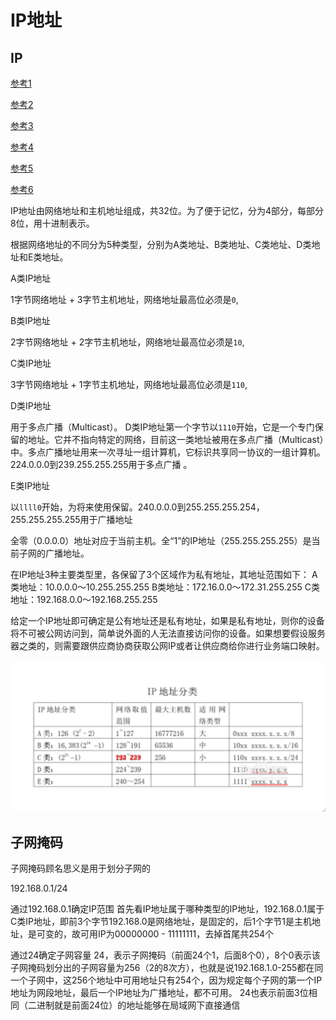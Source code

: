 # IP地址

## IP
[参考1](https://cloud.tencent.com/info/f38b95c8a1edf8acb2f885e68f4b45e4.html)

[参考2](https://jingyan.baidu.com/article/358570f696a0ebce4724fcde.html)

[参考3](http://www.360doc.com/content/19/0325/18/11107386_824091761.shtml)

[参考4](https://baijiahao.baidu.com/s?id=1606474671793061553&wfr=spider&for=pc)

[参考5](https://www.sojson.com/convert/subnetmask.html)

[参考6](https://blog.csdn.net/gui951753/article/details/79210535)

IP地址由网络地址和主机地址组成，共32位。为了便于记忆，分为4部分，每部分8位，用十进制表示。

根据网络地址的不同分为5种类型，分别为A类地址、B类地址、C类地址、D类地址和E类地址。

A类IP地址

1字节网络地址 + 3字节主机地址，网络地址最高位必须是`0`,

B类IP地址

2字节网络地址 + 2字节主机地址，网络地址最高位必须是`10`,

C类IP地址

3字节网络地址 + 1字节主机地址，网络地址最高位必须是`110`,

D类IP地址

用于多点广播（Multicast）。 D类IP地址第一个字节以`1110`开始，它是一个专门保留的地址。它并不指向特定的网络，目前这一类地址被用在多点广播（Multicast）中。多点广播地址用来一次寻址一组计算机，它标识共享同一协议的一组计算机。224.0.0.0到239.255.255.255用于多点广播 。

E类IP地址

以`llll0`开始，为将来使用保留。240.0.0.0到255.255.255.254，255.255.255.255用于广播地址

全零（0.0.0.0）地址对应于当前主机。全“1”的IP地址（255.255.255.255）是当前子网的广播地址。

在IP地址3种主要类型里，各保留了3个区域作为私有地址，其地址范围如下：
A类地址：10.0.0.0～10.255.255.255
B类地址：172.16.0.0～172.31.255.255
C类地址：192.168.0.0～192.168.255.255

给定一个IP地址即可确定是公有地址还是私有地址，如果是私有地址，则你的设备将不可被公网访问到，简单说外面的人无法直接访问你的设备。如果想要假设服务器之类的，则需要跟供应商协商获取公网IP或者让供应商给你进行业务端口映射。

![01](./images/01.png)

## 子网掩码

子网掩码顾名思义是用于划分子网的

192.168.0.1/24

通过192.168.0.1确定IP范围
首先看IP地址属于哪种类型的IP地址，192.168.0.1属于C类IP地址，即前3个字节192.168.0是网络地址，是固定的，后1个字节1是主机地址，是可变的，故可用IP为00000000 - 11111111，去掉首尾共254个

通过24确定子网容量
24，表示子网掩码（前面24个1，后面8个0），8个0表示该子网掩码划分出的子网容量为256（2的8次方），也就是说192.168.1.0-255都在同一个子网中，这256个地址中可用地址只有254个，因为规定每个子网的第一个IP地址为网段地址，最后一个IP地址为广播地址，都不可用。
24也表示前面3位相同（二进制就是前面24位）的地址能够在局域网下直接通信

